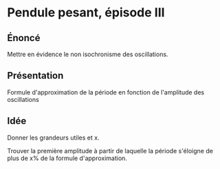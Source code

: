 # Pendule pesant, épisode III

## Énoncé

Mettre en évidence le non isochronisme des oscillations.

## Présentation

Formule d'approximation de la période en fonction de l'amplitude des oscillations

## Idée

Donner les grandeurs utiles et x.

Trouver la première amplitude à partir de laquelle la période s'éloigne de 
plus de x% de la formule d'approximation.
